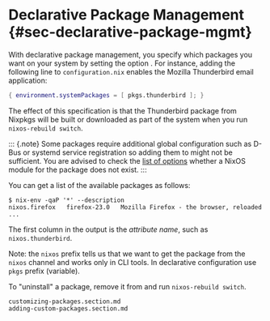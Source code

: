 # Declarative Package Management {#sec-declarative-package-mgmt}

With declarative package management, you specify which packages you want
on your system by setting the option
[](#opt-environment.systemPackages). For instance, adding the
following line to `configuration.nix` enables the Mozilla Thunderbird
email application:

```nix
{ environment.systemPackages = [ pkgs.thunderbird ]; }
```

The effect of this specification is that the Thunderbird package from
Nixpkgs will be built or downloaded as part of the system when you run
`nixos-rebuild switch`.

::: {.note}
Some packages require additional global configuration such as D-Bus or
systemd service registration so adding them to
[](#opt-environment.systemPackages) might not be sufficient. You are
advised to check the [list of options](#ch-options) whether a NixOS
module for the package does not exist.
:::

You can get a list of the available packages as follows:

```ShellSession
$ nix-env -qaP '*' --description
nixos.firefox   firefox-23.0   Mozilla Firefox - the browser, reloaded
...
```

The first column in the output is the *attribute name*, such as
`nixos.thunderbird`.

Note: the `nixos` prefix tells us that we want to get the package from
the `nixos` channel and works only in CLI tools. In declarative
configuration use `pkgs` prefix (variable).

To "uninstall" a package, remove it from
[](#opt-environment.systemPackages) and run `nixos-rebuild switch`.

```{=include=} sections
customizing-packages.section.md
adding-custom-packages.section.md
```

